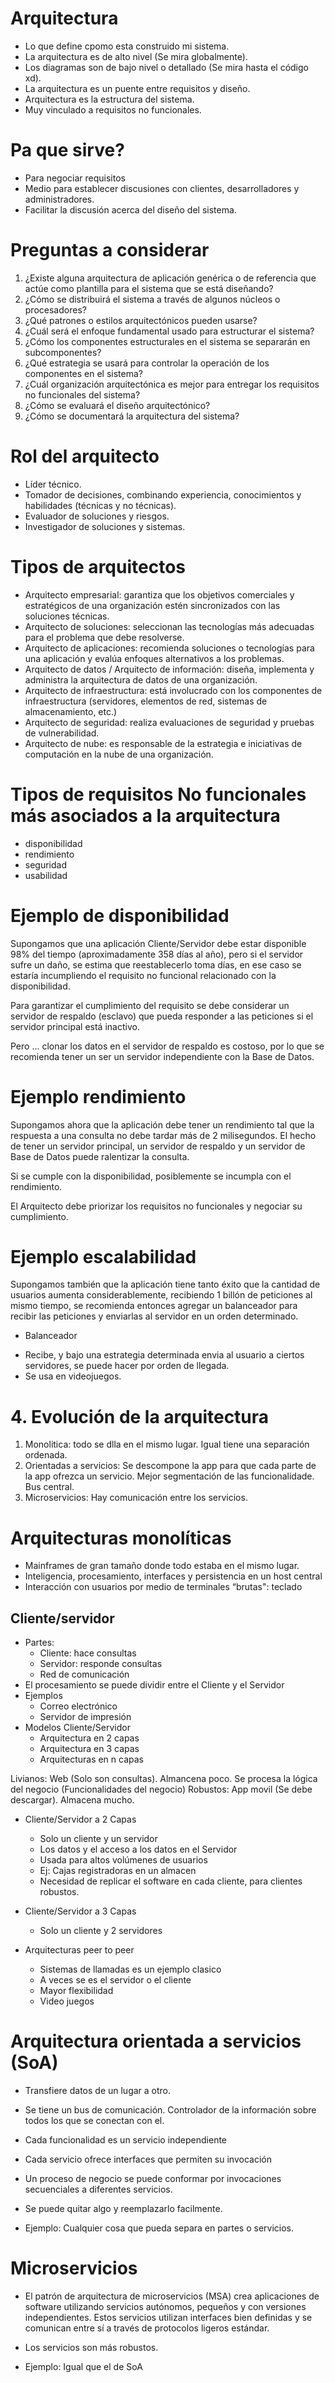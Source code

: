 # Arquitectura

- Lo que define cpomo esta construido mi sistema.
- La arquitectura es de alto nivel (Se mira globalmente).
- Los diagramas son de bajo nivel o detallado (Se mira hasta el código xd).
- La arquitectura es un puente entre requisitos y diseño.
- Arquitectura es la estructura del sistema.
- Muy vinculado a requisitos no funcionales.

# Pa que sirve?

- Para negociar requisitos
- Medio para establecer discusiones con clientes, desarrolladores y administradores.
- Facilitar la discusión acerca del diseño del sistema.

# Preguntas a considerar

1. ¿Existe alguna arquitectura de aplicación genérica o de referencia que actúe como plantilla para el sistema que se está diseñando?
2. ¿Cómo se distribuirá el sistema a través de algunos núcleos o procesadores?
3. ¿Qué patrones o estilos arquitectónicos pueden usarse?
4. ¿Cuál será el enfoque fundamental usado para estructurar el sistema?
5. ¿Cómo los componentes estructurales en el sistema se separarán en subcomponentes?
6. ¿Qué estrategia se usará para controlar la operación de los componentes en el sistema?
7. ¿Cuál organización arquitectónica es mejor para entregar los requisitos no funcionales del sistema?
8. ¿Cómo se evaluará el diseño arquitectónico?
9. ¿Cómo se documentará la arquitectura del sistema?

# Rol del arquitecto

- Líder técnico.
- Tomador de decisiones, combinando experiencia, conocimientos y habilidades (técnicas y no técnicas).
- Evaluador de soluciones y riesgos.
- Investigador de soluciones y sistemas.

# Tipos de arquitectos

- Arquitecto empresarial: garantiza que los objetivos comerciales y estratégicos de una organización estén sincronizados con las soluciones técnicas.
- Arquitecto de soluciones: seleccionan las tecnologías más adecuadas para el problema que debe resolverse.
- Arquitecto de aplicaciones: recomienda soluciones o tecnologías para una aplicación y evalúa enfoques alternativos a los problemas.
- Arquitecto de datos / Arquitecto de información: diseña, implementa y administra la arquitectura de datos de una organización.
- Arquitecto de infraestructura: está involucrado con los componentes de infraestructura (servidores, elementos de red, sistemas de almacenamiento, etc.)
- Arquitecto de seguridad: realiza evaluaciones de seguridad y pruebas de vulnerabilidad.
- Arquitecto de nube: es responsable de la estrategia e iniciativas de computación en la nube de una organización.

# Tipos de requisitos No funcionales más asociados a la arquitectura

- disponibilidad
- rendimiento
- seguridad
- usabilidad

# Ejemplo de disponibilidad

Supongamos que una aplicación Cliente/Servidor debe estar disponible 98% del tiempo (aproximadamente 358 días al año), pero si el servidor sufre un daño, se estima que reestablecerlo toma días, en ese caso se estaría incumpliendo el requisito no funcional relacionado con la disponibilidad.

Para garantizar el cumplimiento del requisito se debe considerar un servidor de respaldo (esclavo) que pueda responder a las peticiones si el servidor principal está inactivo.

Pero ... clonar los datos en el servidor de respaldo es costoso, por lo que se recomienda tener un ser un servidor independiente con la Base de Datos.

# Ejemplo rendimiento

Supongamos ahora que la aplicación debe tener un rendimiento tal que la respuesta a una consulta no debe tardar más de 2 milisegundos. El hecho de tener un servidor principal, un servidor de respaldo y un servidor de Base de Datos puede ralentizar la consulta.

Si se cumple con la disponibilidad, posiblemente se incumpla con el rendimiento.

El Arquitecto debe priorizar los requisitos no funcionales y negociar su cumplimiento.

# Ejemplo escalabilidad

Supongamos también que la aplicación tiene tanto éxito que la cantidad de usuarios aumenta considerablemente, recibiendo 1 billón de peticiones al mismo tiempo, se recomienda entonces agregar un balanceador para recibir las peticiones y enviarlas al servidor en un orden determinado.


* Balanceador

- Recibe, y bajo una estrategia determinada envia al usuario a ciertos servidores, se puede hacer por orden de llegada.
- Se usa en videojuegos.

# 4. Evolución de la arquitectura

1. Monolitica: todo se dlla en el mismo lugar. Igual tiene una separación ordenada.
2. Orientadas a servicios: Se descompone la app para que cada parte de la app ofrezca un servicio. Mejor segmentación de las funcionalidade. Bus central.
3. Microservicios: Hay comunicación entre los servicios.

# Arquitecturas monolíticas

- Mainframes de gran tamaño donde todo estaba en el mismo lugar.
- Inteligencia, procesamiento, interfaces y persistencia en un host central
- Interacción con usuarios por medio de terminales “brutas": teclado

## Cliente/servidor

* Partes:
    - Cliente: hace consultas
    - Servidor: responde consultas
    - Red de comunicación
* El procesamiento se puede dividir
entre el Cliente y el Servidor
* Ejemplos
    - Correo electrónico
    - Servidor de impresión
* Modelos Cliente/Servidor
    - Arquitectura en 2 capas
    - Arquitectura en 3 capas
    - Arquitecturas en n capas


Livianos: Web (Solo son consultas). Almancena poco. Se procesa la lógica del negocio (Funcionalidades del negocio)
Robustos: App movil (Se debe descargar). Almacena mucho.

* Cliente/Servidor a 2 Capas
    - Solo un cliente y un servidor
    - Los datos y el acceso a los datos en el Servidor 
    - Usada para altos volúmenes de usuarios
    - Ej: Cajas registradoras en un almacen
    - Necesidad de replicar el software en cada cliente, para clientes robustos.

* Cliente/Servidor a 3 Capas
    - Solo un cliente y 2 servidores

* Arquitecturas peer to peer
    - Sistemas de llamadas es un ejemplo clasico
    - A veces se es el servidor o el cliente
    - Mayor flexibilidad
    - Video juegos

# Arquitectura orientada a servicios (SoA)

- Transfiere datos de un lugar a otro.
- Se tiene un bus de comunicación. Controlador de la información sobre todos los que se conectan con el.

- Cada funcionalidad es un servicio independiente
- Cada servicio ofrece interfaces que permiten su invocación
- Un proceso de negocio se puede conformar por invocaciones secuenciales a diferentes servicios.
- Se puede quitar algo y reemplazarlo facilmente.

- Ejemplo: Cualquier cosa que pueda separa en partes o servicios.

# Microservicios

- El patrón de arquitectura de microservicios (MSA) crea aplicaciones de software utilizando servicios autónomos, pequeños y con versiones independientes. Estos servicios utilizan interfaces bien definidas y se comunican entre sí a través de protocolos ligeros estándar.
- Los servicios son más robustos.

- Ejemplo: Igual que el de SoA



